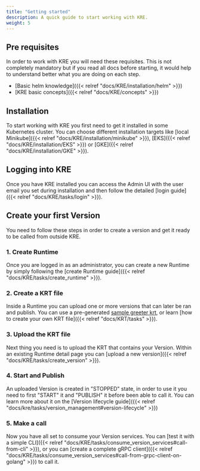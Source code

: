 ```yaml
---
title: "Getting started"
description: A quick guide to start working with KRE.
weight: 5
---
```


## Pre requisites

In order to work with KRE you will need these requisites. This is not completely mandatory but if you read all docs before starting, it would help to understand better what you are doing on each step.

- [Basic helm knowledge]({{< relref "docs/KRE/installation/helm" >}})
- [KRE basic concepts]({{< relref "docs/KRE/concepts" >}})


## Installation

To start working with KRE you first need to get it installed in some Kubernetes cluster. You can choose different installation targets like [local Minikube]({{< relref "docs/KRE/installation/minikube" >}}), [EKS]({{< relref "docs/KRE/installation/EKS" >}}) or [GKE]({{< relref "docs/KRE/installation/GKE" >}}). 


## Logging into KRE

Once you have KRE installed you can access the Admin UI with the user email you set during installation and then follow the detailed [login guide]({{< relref "docs/KRE/tasks/login" >}}).



## Create your first Version

You need to follow these steps in order to create a version and get it ready to be called from outside KRE.


### 1. Create Runtime

Once you are logged in as an administrator, you can create a new Runtime by simply following the [create Runtime guide]({{< relref "docs/KRE/tasks/create_runtime" >}}).


### 2. Create a KRT file

Inside a Runtime you can upload one or more versions that can later be ran and publish. You can use a pre-generated [sample greeter krt](/website/krts/greeter-v1.krt), or learn [how to create your own KRT file]({{< relref "docs/KRT/tasks" >}}).


### 3. Upload the KRT file

Next thing you need is to upload the KRT that contains your Version. Within an existing Runtime detail page you can [upload a new version]({{< relref "docs/KRE/tasks/create_version" >}}).


### 4. Start and Publish

An uploaded Version is created in "STOPPED" state, in order to use it you need to first "START" it and "PUBLISH" it before been able to call it. You can learn more about it on the [Version lifecycle guide]({{< relref "docs/kre/tasks/version_management#version-lifecycle" >}}) 


### 5. Make a call

Now you have all set to consume your Version services. You can [test it with a simple CLI]({{< relref "docs/KRE/tasks/consume_version_services#call-from-cli" >}}), or you can [create a complete gRPC client]({{< relref "docs/KRE/tasks/consume_version_services#call-from-grpc-client-on-golang" >}}) to call it. 

